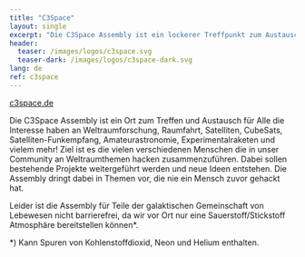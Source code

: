 ```yaml
---
title: "C3Space"
layout: single
excerpt: "Die C3Space Assembly ist ein lockerer Treffpunkt zum Austausch über alle Themen rund um Raumfahrt und Weltraum."
header:
  teaser: /images/logos/c3space.svg
  teaser-dark: /images/logos/c3space-dark.svg
lang: de
ref: c3space
---
```


[c3space.de](https://c3space.de "C3Space Webseite")

Die C3Space Assembly ist ein Ort zum Treffen und Austausch für Alle die Interesse haben an Weltraumforschung, Raumfahrt, Satelliten, CubeSats, Satelliten-Funkempfang, Amateurastronomie, Experimentalraketen und vielem mehr! Ziel ist es die vielen verschiedenen Menschen die in unser Community an Weltraumthemen hacken zusammenzuführen. Dabei sollen bestehende Projekte weitergeführt werden und neue Ideen entstehen. Die Assembly dringt dabei in Themen vor, die nie ein Mensch zuvor gehackt hat.

Leider ist die Assembly für Teile der galaktischen Gemeinschaft von Lebewesen nicht barrierefrei, da wir vor Ort nur eine Sauerstoff/Stickstoff Atmosphäre bereitstellen können*.

\*) Kann Spuren von Kohlenstoffdioxid, Neon und Helium enthalten.
